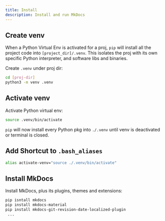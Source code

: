 ```yaml
---
title: Install
description: Install and run MkDocs
---
```


## Create venv

When a Python Virtual Env is activated for a proj, `pip` will install all the project code into `[project_dir]/.venv`. This isolates the proj with its own specific Python interpreter, and software libs and binaries.

Create `.venv` under proj dir:

```bash
cd [proj-dir]
python3 -m venv .venv
```

## Activate venv

Activate Python virtual env:

```bash
source .venv/bin/activate
```
`pip` will now install every Python pkg into `./.venv` until venv is deactivated or terminal is closed.

## Add Shortcut to `.bash_aliases`

```bash
alias activate-venv="source ./.venv/bin/activate"
```

## Install MkDocs

Install MkDocs, plus its plugins, themes and extensions:

```bash
pip isntall mkdocs
pip install mkdocs-material
pip install mkdocs-git-revision-date-localized-plugin
 ...

```
